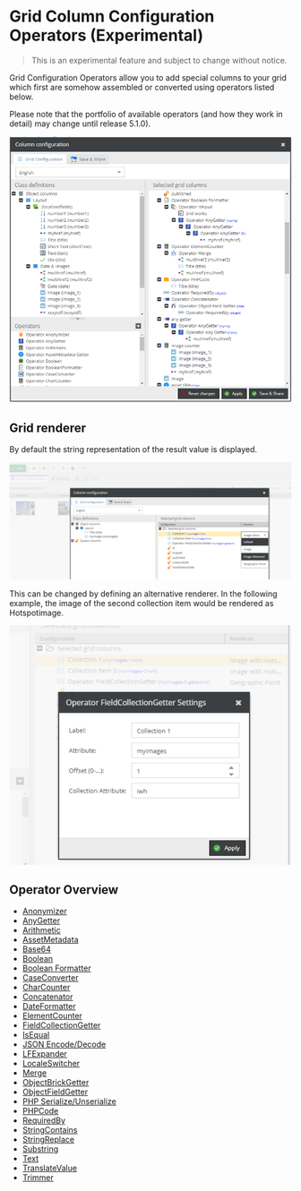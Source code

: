 # Grid Column Configuration Operators (Experimental)

> This is an experimental feature and subject to change without notice.

Grid Configuration Operators allow you to add special columns to your grid which first are somehow assembled or converted using operators listed below.

Please note that the portfolio of available operators (and how they work in detail) may change until release 5.1.0).

![Configurator Button](../../img/gridconfig/operator_overview.png)

## Grid renderer

By default the string representation of the result value is displayed. 

![Render example 1](../../img/gridconfig/gridrenderer1.png)

This can be changed by defining an alternative renderer. In the following example, the image of the second collection item would be rendered as Hotspotimage.

![Render example 2](../../img/gridconfig/gridrenderer2.png)

## Operator Overview

* [Anonymizer](./Operators/Anonymizer.md) 
* [AnyGetter](./Operators/AnyGetter.md)
* [Arithmetic](./Operators/Arithmethic.md)
* [AssetMetadata](./Operators/AssetMetadataGetter.md)
* [Base64](./Operators/Base64.md)
* [Boolean](./Operators/Boolean.md)
* [Boolean Formatter](./Operators/BooleanFormatter.md)
* [CaseConverter](./Operators/CaseConverter.md)
* [CharCounter](./Operators/CharCounter.md)
* [Concatenator](./Operators/Concatenator.md)
* [DateFormatter](./Operators/DateFormatter.md)
* [ElementCounter](./Operators/ElementCounter.md)
* [FieldCollectionGetter](./Operators/FieldCollectionGetter.md)
* [IsEqual](./Operators/IsEqual.md)
* [JSON Encode/Decode](./Operators/JSON.md)
* [LFExpander](./Operators/LFExpander.md)
* [LocaleSwitcher](./Operators/LocaleSwitcher.md)
* [Merge](./Operators/Merge.md)
* [ObjectBrickGetter](./Operators/ObjectBrickGetter.md)
* [ObjectFieldGetter](./Operators/ObjectFieldGetter.md)
* [PHP Serialize/Unserialize](./Operators/PHP.md)
* [PHPCode](./Operators/PHPCode.md)
* [RequiredBy](./Operators/RequiredBy.md)
* [StringContains](./Operators/StringContains.md)
* [StringReplace](./Operators/StringReplace.md)
* [Substring](./Operators/Substring.md)
* [Text](./Operators/Text.md)
* [TranslateValue](./Operators/TranslateValue.md)
* [Trimmer](./Operators/Trimmer.md)


  
